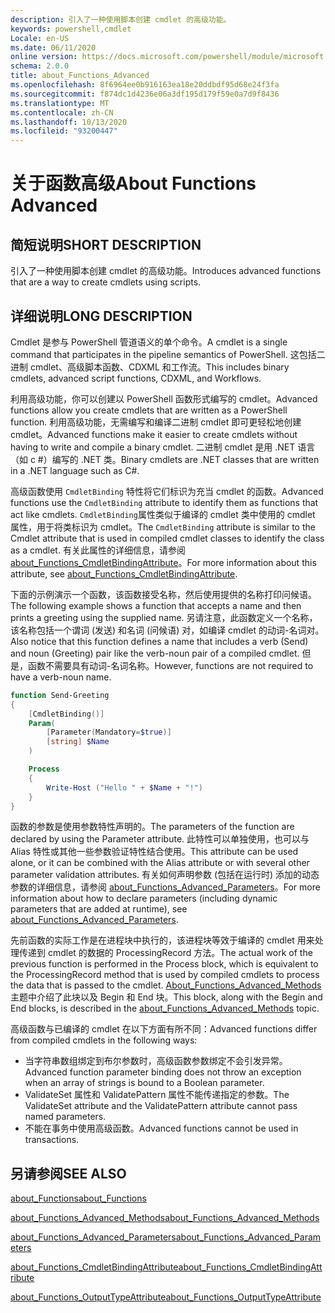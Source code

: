 ```yaml
---
description: 引入了一种使用脚本创建 cmdlet 的高级功能。
keywords: powershell,cmdlet
Locale: en-US
ms.date: 06/11/2020
online version: https://docs.microsoft.com/powershell/module/microsoft.powershell.core/about/about_functions_advanced?view=powershell-7.1&WT.mc_id=ps-gethelp
schema: 2.0.0
title: about_Functions_Advanced
ms.openlocfilehash: 8f6964ee0b916163ea18e20ddbdf95d68e24f3fa
ms.sourcegitcommit: f874dc1d4236e06a3df195d179f59e0a7d9f8436
ms.translationtype: MT
ms.contentlocale: zh-CN
ms.lasthandoff: 10/13/2020
ms.locfileid: "93200447"
---
```

# <a name="about-functions-advanced"></a><span data-ttu-id="b51f5-104">关于函数高级</span><span class="sxs-lookup"><span data-stu-id="b51f5-104">About Functions Advanced</span></span>

## <a name="short-description"></a><span data-ttu-id="b51f5-105">简短说明</span><span class="sxs-lookup"><span data-stu-id="b51f5-105">SHORT DESCRIPTION</span></span>
<span data-ttu-id="b51f5-106">引入了一种使用脚本创建 cmdlet 的高级功能。</span><span class="sxs-lookup"><span data-stu-id="b51f5-106">Introduces advanced functions that are a way to create cmdlets using scripts.</span></span>

## <a name="long-description"></a><span data-ttu-id="b51f5-107">详细说明</span><span class="sxs-lookup"><span data-stu-id="b51f5-107">LONG DESCRIPTION</span></span>

<span data-ttu-id="b51f5-108">Cmdlet 是参与 PowerShell 管道语义的单个命令。</span><span class="sxs-lookup"><span data-stu-id="b51f5-108">A cmdlet is a single command that participates in the pipeline semantics of PowerShell.</span></span> <span data-ttu-id="b51f5-109">这包括二进制 cmdlet、高级脚本函数、CDXML 和工作流。</span><span class="sxs-lookup"><span data-stu-id="b51f5-109">This includes binary cmdlets, advanced script functions, CDXML, and Workflows.</span></span>

<span data-ttu-id="b51f5-110">利用高级功能，你可以创建以 PowerShell 函数形式编写的 cmdlet。</span><span class="sxs-lookup"><span data-stu-id="b51f5-110">Advanced functions allow you create cmdlets that are written as a PowerShell function.</span></span> <span data-ttu-id="b51f5-111">利用高级功能，无需编写和编译二进制 cmdlet 即可更轻松地创建 cmdlet。</span><span class="sxs-lookup"><span data-stu-id="b51f5-111">Advanced functions make it easier to create cmdlets without having to write and compile a binary cmdlet.</span></span> <span data-ttu-id="b51f5-112">二进制 cmdlet 是用 .NET 语言（如 c #）编写的 .NET 类。</span><span class="sxs-lookup"><span data-stu-id="b51f5-112">Binary cmdlets are .NET classes that are written in a .NET language such as C#.</span></span>

<span data-ttu-id="b51f5-113">高级函数使用 `CmdletBinding` 特性将它们标识为充当 cmdlet 的函数。</span><span class="sxs-lookup"><span data-stu-id="b51f5-113">Advanced functions use the `CmdletBinding` attribute to identify them as functions that act like cmdlets.</span></span> <span data-ttu-id="b51f5-114">`CmdletBinding`属性类似于编译的 cmdlet 类中使用的 cmdlet 属性，用于将类标识为 cmdlet。</span><span class="sxs-lookup"><span data-stu-id="b51f5-114">The `CmdletBinding` attribute is similar to the Cmdlet attribute that is used in compiled cmdlet classes to identify the class as a cmdlet.</span></span> <span data-ttu-id="b51f5-115">有关此属性的详细信息，请参阅 [about_Functions_CmdletBindingAttribute](about_Functions_CmdletBindingAttribute.md)。</span><span class="sxs-lookup"><span data-stu-id="b51f5-115">For more information about this attribute, see [about_Functions_CmdletBindingAttribute](about_Functions_CmdletBindingAttribute.md).</span></span>

<span data-ttu-id="b51f5-116">下面的示例演示一个函数，该函数接受名称，然后使用提供的名称打印问候语。</span><span class="sxs-lookup"><span data-stu-id="b51f5-116">The following example shows a function that accepts a name and then prints a greeting using the supplied name.</span></span> <span data-ttu-id="b51f5-117">另请注意，此函数定义一个名称，该名称包括一个谓词 (发送) 和名词 (问候语) 对，如编译 cmdlet 的动词-名词对。</span><span class="sxs-lookup"><span data-stu-id="b51f5-117">Also notice that this function defines a name that includes a verb (Send) and noun (Greeting) pair like the verb-noun pair of a compiled cmdlet.</span></span> <span data-ttu-id="b51f5-118">但是，函数不需要具有动词-名词名称。</span><span class="sxs-lookup"><span data-stu-id="b51f5-118">However, functions are not required to have a verb-noun name.</span></span>

```powershell
function Send-Greeting
{
    [CmdletBinding()]
    Param(
        [Parameter(Mandatory=$true)]
        [string] $Name
    )

    Process
    {
        Write-Host ("Hello " + $Name + "!")
    }
}
```

<span data-ttu-id="b51f5-119">函数的参数是使用参数特性声明的。</span><span class="sxs-lookup"><span data-stu-id="b51f5-119">The parameters of the function are declared by using the Parameter attribute.</span></span>
<span data-ttu-id="b51f5-120">此特性可以单独使用，也可以与 Alias 特性或其他一些参数验证特性结合使用。</span><span class="sxs-lookup"><span data-stu-id="b51f5-120">This attribute can be used alone, or it can be combined with the Alias attribute or with several other parameter validation attributes.</span></span> <span data-ttu-id="b51f5-121">有关如何声明参数 (包括在运行时) 添加的动态参数的详细信息，请参阅 [about_Functions_Advanced_Parameters](about_Functions_Advanced_Parameters.md)。</span><span class="sxs-lookup"><span data-stu-id="b51f5-121">For more information about how to declare parameters (including dynamic parameters that are added at runtime), see [about_Functions_Advanced_Parameters](about_Functions_Advanced_Parameters.md).</span></span>

<span data-ttu-id="b51f5-122">先前函数的实际工作是在进程块中执行的，该进程块等效于编译的 cmdlet 用来处理传递到 cmdlet 的数据的 ProcessingRecord 方法。</span><span class="sxs-lookup"><span data-stu-id="b51f5-122">The actual work of the previous function is performed in the Process block, which is equivalent to the ProcessingRecord method that is used by compiled cmdlets to process the data that is passed to the cmdlet.</span></span> <span data-ttu-id="b51f5-123">[About_Functions_Advanced_Methods](about_Functions_Advanced_Methods.md)主题中介绍了此块以及 Begin 和 End 块。</span><span class="sxs-lookup"><span data-stu-id="b51f5-123">This block, along with the Begin and End blocks, is described in the [about_Functions_Advanced_Methods](about_Functions_Advanced_Methods.md) topic.</span></span>

<span data-ttu-id="b51f5-124">高级函数与已编译的 cmdlet 在以下方面有所不同：</span><span class="sxs-lookup"><span data-stu-id="b51f5-124">Advanced functions differ from compiled cmdlets in the following ways:</span></span>

- <span data-ttu-id="b51f5-125">当字符串数组绑定到布尔参数时，高级函数参数绑定不会引发异常。</span><span class="sxs-lookup"><span data-stu-id="b51f5-125">Advanced function parameter binding does not throw an exception when an array of strings is bound to a Boolean parameter.</span></span>
- <span data-ttu-id="b51f5-126">ValidateSet 属性和 ValidatePattern 属性不能传递指定的参数。</span><span class="sxs-lookup"><span data-stu-id="b51f5-126">The ValidateSet attribute and the ValidatePattern attribute cannot pass named parameters.</span></span>
- <span data-ttu-id="b51f5-127">不能在事务中使用高级函数。</span><span class="sxs-lookup"><span data-stu-id="b51f5-127">Advanced functions cannot be used in transactions.</span></span>

## <a name="see-also"></a><span data-ttu-id="b51f5-128">另请参阅</span><span class="sxs-lookup"><span data-stu-id="b51f5-128">SEE ALSO</span></span>

[<span data-ttu-id="b51f5-129">about_Functions</span><span class="sxs-lookup"><span data-stu-id="b51f5-129">about_Functions</span></span>](about_Functions.md)

[<span data-ttu-id="b51f5-130">about_Functions_Advanced_Methods</span><span class="sxs-lookup"><span data-stu-id="b51f5-130">about_Functions_Advanced_Methods</span></span>](about_Functions_Advanced_Methods.md)

[<span data-ttu-id="b51f5-131">about_Functions_Advanced_Parameters</span><span class="sxs-lookup"><span data-stu-id="b51f5-131">about_Functions_Advanced_Parameters</span></span>](about_Functions_Advanced_Parameters.md)

[<span data-ttu-id="b51f5-132">about_Functions_CmdletBindingAttribute</span><span class="sxs-lookup"><span data-stu-id="b51f5-132">about_Functions_CmdletBindingAttribute</span></span>](about_Functions_CmdletBindingAttribute.md)

[<span data-ttu-id="b51f5-133">about_Functions_OutputTypeAttribute</span><span class="sxs-lookup"><span data-stu-id="b51f5-133">about_Functions_OutputTypeAttribute</span></span>](about_Functions_OutputTypeAttribute.md)
